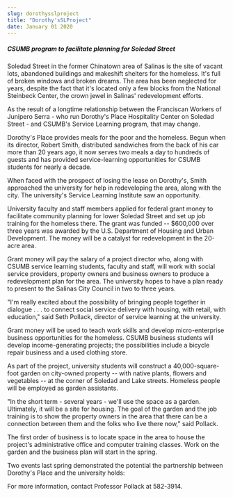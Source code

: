 ```yaml
---
slug: dorothysslproject
title: "Dorothy'sSLProject"
date: January 01 2020
---
```


 
<h5>CSUMB program to facilitate planning for Soledad Street</h5>
<p>
  Soledad Street in the former Chinatown area of Salinas is the site of vacant
  lots, abandoned buildings and makeshift shelters for the homeless. It's full
  of broken windows and broken dreams. The area has been neglected for years,
  despite the fact that it's located only a few blocks from the National
  Steinbeck Center, the crown jewel in Salinas' redevelopment efforts.
</p>
<p>
  As the result of a longtime relationship between the Franciscan Workers of
  Junipero Serra - who run Dorothy's Place Hospitality Center on Soledad Street
  - and CSUMB's Service Learning program, that may change.
</p>
<p>
  Dorothy's Place provides meals for the poor and the homeless. Begun when its
  director, Robert Smith, distributed sandwiches from the back of his car more
  than 20 years ago, it now serves two meals a day to hundreds of guests and has
  provided service-learning opportunities for CSUMB students for nearly a
  decade.
</p>
<p>
  When faced with the prospect of losing the lease on Dorothy's, Smith
  approached the university for help in redeveloping the area, along with the
  city. The university's Service Learning Institute saw an opportunity.
</p>
<p>
  University faculty and staff members applied for federal grant money to
  facilitate community planning for lower Soledad Street and set up job training
  for the homeless there. The grant was funded -- $600,000 over three years was
  awarded by the U.S. Department of Housing and Urban Development. The money
  will be a catalyst for redevelopment in the 20-acre area.
</p>
<p>
  Grant money will pay the salary of a project director who, along with CSUMB
  service learning students, faculty and staff, will work with social service
  providers, property owners and business owners to produce a redevelopment plan
  for the area. The university hopes to have a plan ready to present to the
  Salinas City Council in two to three years.
</p>
<p>
  "I'm really excited about the possibility of bringing people together in
  dialogue . . . to connect social service delivery with housing, with retail,
  with education," said Seth Pollack, director of service learning at the
  university.
</p>
<p>
  Grant money will be used to teach work skills and develop micro-enterprise
  business opportunities for the homeless. CSUMB business students will develop
  income-generating projects; the possibilities include a bicycle repair
  business and a used clothing store.
</p>
<p>
  As part of the project, university students will construct a
  40,000-square-foot garden on city-owned property -- with native plants,
  flowers and vegetables -- at the corner of Soledad and Lake streets. Homeless
  people will be employed as garden assistants.
</p>
<p>
  "In the short term - several years - we'll use the space as a garden.
  Ultimately, it will be a site for housing. The goal of the garden and the job
  training is to show the property owners in the area that there can be a
  connection between them and the folks who live there now," said Pollack.
</p>
<p>
  The first order of business is to locate space in the area to house the
  project's administrative office and computer training classes. Work on the
  garden and the business plan will start in the spring.
</p>
<p>
  Two events last spring demonstrated the potential the partnership between
  Dorothy's Place and the university holds:
</p>
<p>For more information, contact Professor Pollack at 582-3914.</p>
 
